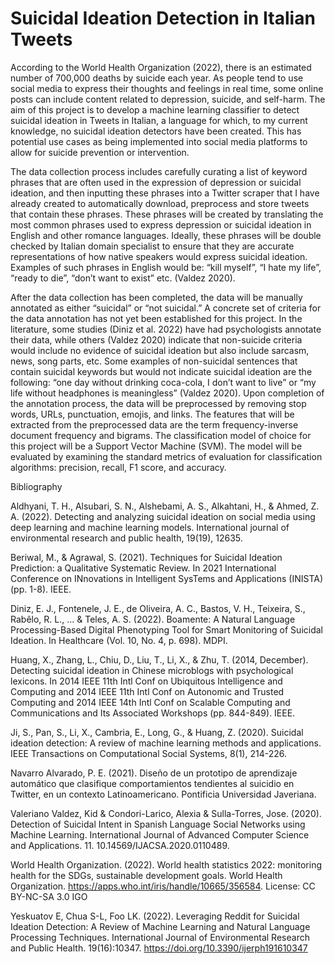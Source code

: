 # Suicidal Ideation Detection in Italian Tweets

According to the World Health Organization (2022), there is an estimated number of 700,000 deaths by suicide each year. As people tend to use social media to express their thoughts and feelings in real time, some online posts can include content related to depression, suicide, and self-harm. The aim of this project is to develop a machine learning classifier to detect suicidal ideation in Tweets in Italian, a language for which, to my current knowledge, no suicidal ideation detectors have been created. This has potential use cases as being implemented into social media platforms to allow for suicide prevention or intervention.  

The data collection process includes carefully curating a list of keyword phrases that are often used in the expression of depression or suicidal ideation, and then inputting these phrases into a Twitter scraper that I have already created to automatically download, preprocess and store tweets that contain these phrases. These phrases will be created by translating the most common phrases used to express depression or suicidal ideation in English and other romance languages. Ideally, these phrases will be double checked by Italian domain specialist to ensure that they are accurate representations of how native speakers would express suicidal ideation. Examples of such phrases in English would be: “kill myself”, “I hate my life”, “ready to die”, “don’t want to exist” etc. (Valdez 2020). 

After the data collection has been completed, the data will be manually annotated as either “suicidal” or “not suicidal.” A concrete set of criteria for the data annotation has not yet been established for this project. In the literature, some studies (Diniz et al. 2022) have had psychologists annotate their data, while others (Valdez 2020) indicate that non-suicide criteria would include no evidence of suicidal ideation but also include sarcasm, news, song parts, etc. Some examples of non-suicidal sentences that contain suicidal keywords but would not indicate suicidal ideation are the following: “one day without drinking coca-cola, I don’t want to live” or “my life without headphones is meaningless” (Valdez 2020). Upon completion of the annotation process, the data will be preprocessed by removing stop words, URLs, punctuation, emojis, and links. The features that will be extracted from the preprocessed data are the term frequency-inverse document frequency and bigrams. The classification model of choice for this project will be a Support Vector Machine (SVM). The model will be evaluated by examining the standard metrics of evaluation for classification algorithms: precision, recall, F1 score, and accuracy.  

 

 

 

Bibliography 

Aldhyani, T. H., Alsubari, S. N., Alshebami, A. S., Alkahtani, H., & Ahmed, Z. A. (2022). Detecting and analyzing suicidal ideation on social media using deep learning and machine learning models. International journal of environmental research and public health, 19(19), 12635. 

Beriwal, M., & Agrawal, S. (2021). Techniques for Suicidal Ideation Prediction: a Qualitative Systematic Review. In 2021 International Conference on INnovations in Intelligent SysTems and Applications (INISTA) (pp. 1-8). IEEE. 

Diniz, E. J., Fontenele, J. E., de Oliveira, A. C., Bastos, V. H., Teixeira, S., Rabêlo, R. L., ... & Teles, A. S. (2022). Boamente: A Natural Language Processing-Based Digital Phenotyping Tool for Smart Monitoring of Suicidal Ideation. In Healthcare (Vol. 10, No. 4, p. 698). MDPI. 

Huang, X., Zhang, L., Chiu, D., Liu, T., Li, X., & Zhu, T. (2014, December). Detecting suicidal ideation in Chinese microblogs with psychological lexicons. In 2014 IEEE 11th Intl Conf on Ubiquitous Intelligence and Computing and 2014 IEEE 11th Intl Conf on Autonomic and Trusted Computing and 2014 IEEE 14th Intl Conf on Scalable Computing and Communications and Its Associated Workshops (pp. 844-849). IEEE. 

Ji, S., Pan, S., Li, X., Cambria, E., Long, G., & Huang, Z. (2020). Suicidal ideation detection: A review of machine learning methods and applications. IEEE Transactions on Computational Social Systems, 8(1), 214-226. 

Navarro Alvarado, P. E. (2021). Diseño de un prototipo de aprendizaje automático que clasifique comportamientos tendientes al suicidio en Twitter, en un contexto Latinoamericano. Pontificia Universidad Javeriana. 

Valeriano Valdez, Kid & Condori-Larico, Alexia & Sulla-Torres, Jose. (2020). Detection of Suicidal Intent in Spanish Language Social Networks using Machine Learning. International Journal of Advanced Computer Science and Applications. 11. 10.14569/IJACSA.2020.0110489. 

World Health Organization. (‎2022)‎. World health statistics 2022: monitoring health for the SDGs, sustainable development goals. World Health Organization. https://apps.who.int/iris/handle/10665/356584. License: CC BY-NC-SA 3.0 IGO 

Yeskuatov E, Chua S-L, Foo LK. (2022). Leveraging Reddit for Suicidal Ideation Detection: A Review of Machine Learning and Natural Language Processing Techniques. International Journal of Environmental Research and Public Health. 19(16):10347. https://doi.org/10.3390/ijerph191610347 
